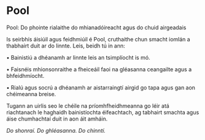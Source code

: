 # Pool

Pool: Do phointe rialaithe do mhianadóireacht agus do chuid airgeadais

Is seirbhís áisiúil agus feidhmiúil é Pool, cruthaithe chun smacht iomlán a thabhairt duit ar do linnte. Leis, beidh tú in ann:

• Bainistiú a dhéanamh ar linnte leis an tsimplíocht is mó.

• Faisnéis mhionsonraithe a fheiceáil faoi na gléasanna ceangailte agus a bhfeidhmíocht.

• Rialú agus socrú a dhéanamh ar aistarraingtí airgid go tapa agus gan aon chéimeanna breise.

Tugann an uirlis seo le chéile na príomhfheidhmeanna go léir atá riachtanach le haghaidh bainistíochta éifeachtach, ag tabhairt smachta agus áise chumhachtaí duit in aon áit amháin.

_Do shonraí. Do ghléasanna. Do chinntí._
